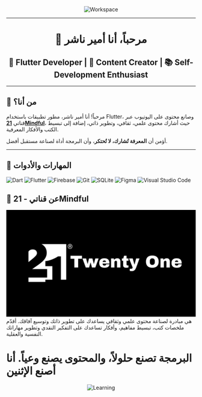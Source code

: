 
<div align="center">

<img src="https://github.com/SP-XD/SP-XD/blob/main/images/dev-working_rounded.gif?raw=true" alt="Workspace" width="40%" />

---

# 👋 مرحباً، أنا أمير ناشر  
## 💙 Flutter Developer | 🎥 Content Creator | 📚 Self-Development Enthusiast

</div>

---

## 🧠 من أنا؟

مرحباً! أنا أمير ناشر، مطور تطبيقات باستخدام Flutter، وصانع محتوى على اليوتيوب عبر قناتي **[21Mindful](https://www.youtube.com/@21mindful)**، حيث أشارك محتوى علمي، ثقافي، وتطوير ذاتي، إضافة إلى تبسيط الكتب والأفكار المعرفية.

أؤمن أن **المعرفة تُشارك، لا تُحتكر**، وأن البرمجة أداة لصناعة مستقبل أفضل.

---

## 🔧 المهارات والأدوات

![Dart](https://img.shields.io/badge/Dart-0175C2?style=flat&logo=dart&logoColor=white)
![Flutter](https://img.shields.io/badge/Flutter-02569B?style=flat&logo=flutter&logoColor=white)
![Firebase](https://img.shields.io/badge/firebase-ffca28?style=flat&logo=firebase&logoColor=black)
![Git](https://img.shields.io/badge/GIT-E44C30?style=flat&logo=git&logoColor=white)
![SQLite](https://img.shields.io/badge/SQLite-07405E?style=flat&logo=sqlite&logoColor=white)
![Figma](https://img.shields.io/badge/Figma-F24E1E?style=flat&logo=figma&logoColor=white)
![Visual Studio Code](https://img.shields.io/badge/VSCode-0078D4?style=flat&logo=visual%20studio%20code&logoColor=white)

## 🎥 عن قناتي - 21Mindful
![21mindful](https://github.com/ameernasher/ameernasher/blob/images/21.jpg)
 هي مبادرة لصناعة محتوى علمي وثقافي يساعدك على تطوير ذاتك وتوسيع آفاقك.
أقدّم ملخصات كتب، تبسيط مفاهيم، وأفكار تساعدك على التفكير النقدي وتطوير مهاراتك النفسية والعقلية.



# البرمجة تصنع حلولاً، والمحتوى يصنع وعياً. أنا أصنع الإثنين
<div align="center"> <img src="https://raw.githubusercontent.com/Tarikul-Islam-Anik/Animated-Fluent-Emojis/master/Emojis/Smilies/Nerd%20Face.png" width="10%" alt="Learning" /> </div>
